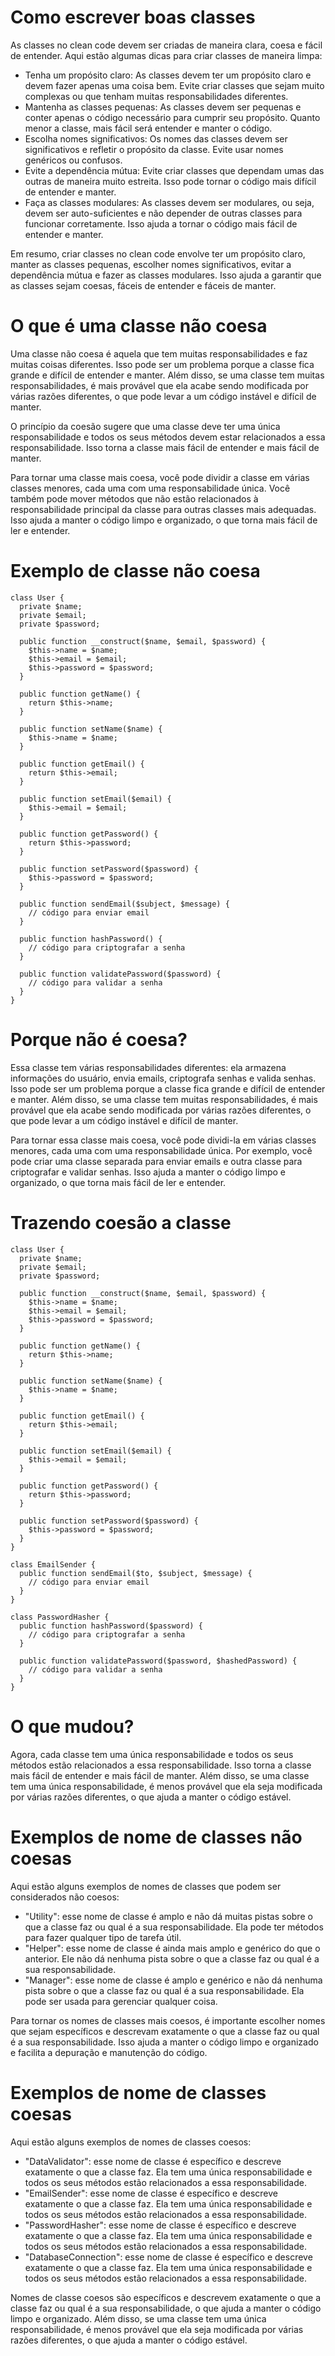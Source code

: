 # Como escrever boas classes

As classes no clean code devem ser criadas de maneira clara, coesa e fácil de entender. Aqui estão algumas dicas para criar classes de maneira limpa:

- Tenha um propósito claro: As classes devem ter um propósito claro e devem fazer apenas uma coisa bem. Evite criar classes que sejam muito complexas ou que tenham muitas responsabilidades diferentes.
- Mantenha as classes pequenas: As classes devem ser pequenas e conter apenas o código necessário para cumprir seu propósito. Quanto menor a classe, mais fácil será entender e manter o código.
- Escolha nomes significativos: Os nomes das classes devem ser significativos e refletir o propósito da classe. Evite usar nomes genéricos ou confusos.
- Evite a dependência mútua: Evite criar classes que dependam umas das outras de maneira muito estreita. Isso pode tornar o código mais difícil de entender e manter.
- Faça as classes modulares: As classes devem ser modulares, ou seja, devem ser auto-suficientes e não depender de outras classes para funcionar corretamente. Isso ajuda a tornar o código mais fácil de entender e manter.

Em resumo, criar classes no clean code envolve ter um propósito claro, manter as classes pequenas, escolher nomes significativos, evitar a dependência mútua e fazer as classes modulares. Isso ajuda a garantir que as classes sejam coesas, fáceis de entender e fáceis de manter.

# O que é uma classe não coesa

Uma classe não coesa é aquela que tem muitas responsabilidades e faz muitas coisas diferentes. Isso pode ser um problema porque a classe fica grande e difícil de entender e manter. Além disso, se uma classe tem muitas responsabilidades, é mais provável que ela acabe sendo modificada por várias razões diferentes, o que pode levar a um código instável e difícil de manter.

O princípio da coesão sugere que uma classe deve ter uma única responsabilidade e todos os seus métodos devem estar relacionados a essa responsabilidade. Isso torna a classe mais fácil de entender e mais fácil de manter.

Para tornar uma classe mais coesa, você pode dividir a classe em várias classes menores, cada uma com uma responsabilidade única. Você também pode mover métodos que não estão relacionados à responsabilidade principal da classe para outras classes mais adequadas. Isso ajuda a manter o código limpo e organizado, o que torna mais fácil de ler e entender.

# Exemplo de classe não coesa

```
class User {
  private $name;
  private $email;
  private $password;

  public function __construct($name, $email, $password) {
    $this->name = $name;
    $this->email = $email;
    $this->password = $password;
  }

  public function getName() {
    return $this->name;
  }

  public function setName($name) {
    $this->name = $name;
  }

  public function getEmail() {
    return $this->email;
  }

  public function setEmail($email) {
    $this->email = $email;
  }

  public function getPassword() {
    return $this->password;
  }

  public function setPassword($password) {
    $this->password = $password;
  }

  public function sendEmail($subject, $message) {
    // código para enviar email
  }

  public function hashPassword() {
    // código para criptografar a senha
  }

  public function validatePassword($password) {
    // código para validar a senha
  }
}
```
# Porque não é coesa?

Essa classe tem várias responsabilidades diferentes: ela armazena informações do usuário, envia emails, criptografa senhas e valida senhas. Isso pode ser um problema porque a classe fica grande e difícil de entender e manter. Além disso, se uma classe tem muitas responsabilidades, é mais provável que ela acabe sendo modificada por várias razões diferentes, o que pode levar a um código instável e difícil de manter.

Para tornar essa classe mais coesa, você pode dividi-la em várias classes menores, cada uma com uma responsabilidade única. Por exemplo, você pode criar uma classe separada para enviar emails e outra classe para criptografar e validar senhas. Isso ajuda a manter o código limpo e organizado, o que torna mais fácil de ler e entender.


# Trazendo coesão a classe

```
class User {
  private $name;
  private $email;
  private $password;

  public function __construct($name, $email, $password) {
    $this->name = $name;
    $this->email = $email;
    $this->password = $password;
  }

  public function getName() {
    return $this->name;
  }

  public function setName($name) {
    $this->name = $name;
  }

  public function getEmail() {
    return $this->email;
  }

  public function setEmail($email) {
    $this->email = $email;
  }

  public function getPassword() {
    return $this->password;
  }

  public function setPassword($password) {
    $this->password = $password;
  }
}

class EmailSender {
  public function sendEmail($to, $subject, $message) {
    // código para enviar email
  }
}

class PasswordHasher {
  public function hashPassword($password) {
    // código para criptografar a senha
  }

  public function validatePassword($password, $hashedPassword) {
    // código para validar a senha
  }
}
```


# O que mudou?

Agora, cada classe tem uma única responsabilidade e todos os seus métodos estão relacionados a essa responsabilidade. Isso torna a classe mais fácil de entender e mais fácil de manter. Além disso, se uma classe tem uma única responsabilidade, é menos provável que ela seja modificada por várias razões diferentes, o que ajuda a manter o código estável.


# Exemplos de nome de classes não coesas 
Aqui estão alguns exemplos de nomes de classes que podem ser considerados não coesos:

- "Utility": esse nome de classe é amplo e não dá muitas pistas sobre o que a classe faz ou qual é a sua responsabilidade. Ela pode ter métodos para fazer qualquer tipo de tarefa  útil.
- "Helper": esse nome de classe é ainda mais amplo e genérico do que o anterior. Ele não dá nenhuma pista sobre o que a classe faz ou qual é a sua responsabilidade.
- "Manager": esse nome de classe é amplo e genérico e não dá nenhuma pista sobre o que a classe faz ou qual é a sua responsabilidade. Ela pode ser usada para gerenciar qualquer coisa.

Para tornar os nomes de classes mais coesos, é importante escolher nomes que sejam específicos e descrevam exatamente o que a classe faz ou qual é a sua responsabilidade. Isso ajuda a manter o código limpo e organizado e facilita a depuração e manutenção do código.


# Exemplos de nome de classes coesas 

Aqui estão alguns exemplos de nomes de classes coesos:

- "DataValidator": esse nome de classe é específico e descreve exatamente o que a classe faz. Ela tem uma única responsabilidade e todos os seus métodos estão relacionados a essa responsabilidade.
- "EmailSender": esse nome de classe é específico e descreve exatamente o que a classe faz. Ela tem uma única responsabilidade e todos os seus métodos estão relacionados a essa responsabilidade.
- "PasswordHasher": esse nome de classe é específico e descreve exatamente o que a classe faz. Ela tem uma única responsabilidade e todos os seus métodos estão relacionados a essa responsabilidade.
- "DatabaseConnection": esse nome de classe é específico e descreve exatamente o que a classe faz. Ela tem uma única responsabilidade e todos os seus métodos estão relacionados a essa responsabilidade.

Nomes de classe coesos são específicos e descrevem exatamente o que a classe faz ou qual é a sua responsabilidade, o que ajuda a manter o código limpo e organizado. Além disso, se uma classe tem uma única responsabilidade, é menos provável que ela seja modificada por várias razões diferentes, o que ajuda a manter o código estável.
